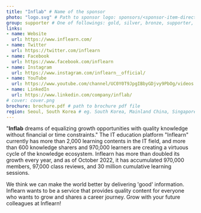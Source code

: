 ```yaml
---
title: "Inflab" # Name of the sponsor
photo: "logo.svg" # Path to sponsor logo: sponsors/<sponsor-item-directory>/logo.png
group: supporter # One of followings: gold, silver, bronze, supporter, infra, record, videoi18n, swag, partner
links:
- name: Website
  url: https://www.inflearn.com/
- name: Twitter
  url: https://twitter.com/inflearn
- name: Facebook
  url: https://www.facebook.com/inflearn
- name: Instagram
  url: https://www.instagram.com/inflearn__official/
- name: YouTube
  url: https://www.youtube.com/channel/UC0Y0T9JpgIBbyGDjvy9PbOg/videos
- name: LinkedIn
  url: https://www.linkedin.com/company/inflab/
# cover: cover.png
brochure: brochure.pdf # path to brochure pdf file
region: Seoul, South Korea # eg. South Korea, Mainland China, Singapore, Hong Kong, Taiwan ...
---
```


"**Inflab** dreams of equalizing growth opportunities with quality knowledge without financial or time constraints."
The IT education platform "Inflearn" currently has more than 2,000 learning contents in the IT field, and more than 600 knowledge sharers and 970,000 learners are creating a virtuous cycle of the knowledge ecosystem.
Inflearn has more than doubled its growth every year, and as of October 2022, it has accumulated 970,000 members, 97,000 class reviews, and 30 million cumulative learning sessions.

We think we can make the world better by delivering 'good' information.
Inflearn wants to be a service that provides quality content for everyone who wants to grow and shares a career journey.
Grow with your future colleagues at Inflearn!